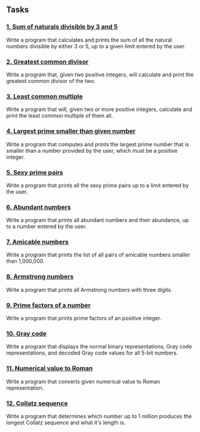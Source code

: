 ## Tasks
### [1. Sum of naturals divisible by 3 and 5](https://github.com/vladIev/the_modern_cpp_challange/tree/main/src/math_problems/1_sum_of_naturals_div_by_3_and_5)
Write a program that calculates and prints the sum of all the natural numbers divisible by either 3 or 5, up to a given limit entered by the user.

### [2. Greatest common divisor](https://github.com/vladIev/the_modern_cpp_challange/tree/main/src/math_problems/2_gcd)
Write a program that, given two positive integers, will calculate and print the greatest common divisor of the two.

### [3. Least common multiple](https://github.com/vladIev/the_modern_cpp_challange/tree/main/src/math_problems/3_lcm)
Write a program that will, given two or more positive integers, calculate and print the least common multiple of them all.

###  [4. Largest prime smaller than given number](https://github.com/vladIev/the_modern_cpp_challange/tree/main/src/math_problems/4_largest_prime_smaller_than_number)
Write a program that computes and prints the largest prime number that is smaller than a number provided by the user, which must be a positive integer.

### [5. Sexy prime pairs](https://github.com/vladIev/the_modern_cpp_challange/tree/main/src/math_problems/5_sexy_primes)
Write a program that prints all the sexy prime pairs up to a limit entered by the user.

### [6. Abundant numbers](https://github.com/vladIev/the_modern_cpp_challange/tree/main/src/math_problems/6_abundant_numbers)
Write a program that prints all abundant numbers and their abundance, up to a number entered by the user.

### [7. Amicable numbers](https://github.com/vladIev/the_modern_cpp_challange/tree/main/src/math_problems/7_amicable_numbers)
Write a program that prints the list of all pairs of amicable numbers smaller than 1,000,000.

### [8. Armstrong numbers](https://github.com/vladIev/the_modern_cpp_challange/tree/main/src/math_problems/8_armstrong_numbers)
Write a program that prints all Armstrong numbers with three digits.

### [9. Prime factors of a number](https://github.com/vladIev/the_modern_cpp_challange/tree/main/src/math_problems/9_prime_factors_of_a_number)
Write a program that prints prime factors of an positive integer.

### [10. Gray code](https://github.com/vladIev/the_modern_cpp_challange/tree/main/src/math_problems/10_graycode)
Write a program that displays the normal binary representations, Gray code representations, and decoded Gray code values for all 5-bit numbers.

### [11. Numerical value to Roman](https://github.com/vladIev/the_modern_cpp_challange/tree/main/src/math_problems/11_numbers_to_roman)
Write a program that converts given numerical value to Roman representation.

### [12. Collatz sequence](https://github.com/vladIev/the_modern_cpp_challange/tree/main/src/math_problems/12_collatz_sequence)
Write a program that determines which number up to 1 million produces the longest Collatz sequence and what it's length is.

